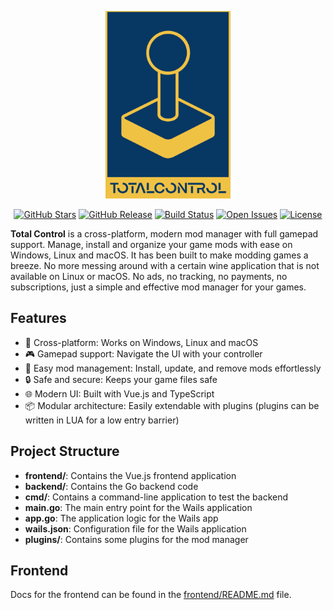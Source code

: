 <p align="center">
  <img src="https://raw.githubusercontent.com/Subtixx/total-control/main/frontend/src/assets/logo.svg" alt="Total Control Logo" width="200">
</p>
<p align="center">
    <a href="https://github.com/Subtixx/total-control/stargazers"><img src="https://img.shields.io/github/stars/Subtixx/total-control?style=flat-square" alt="GitHub Stars"></a>
    <a href="https://github.com/Subtixx/total-control/releases"><img src="https://img.shields.io/github/v/release/Subtixx/total-control?style=flat-square" alt="GitHub Release"></a>
    <a href="https://github.com/Subtixx/total-control/actions"><img src="https://img.shields.io/github/actions/workflow/status/Subtixx/total-control/wails.yml?branch=main&style=flat-square" alt="Build Status"></a>
    <a href="https://github.com/Subtixx/total-control/issues"><img src="https://img.shields.io/github/issues/Subtixx/total-control?style=flat-square" alt="Open Issues"></a>
    <a href="https://github.com/Subtixx/total-control/blob/main/.github/LICENSE"><img src="https://img.shields.io/github/license/Subtixx/total-control?style=flat-square" alt="License"></a>
</p>

**Total Control** is a cross-platform, modern mod manager with full gamepad support. Manage, install and organize your
game mods with ease on Windows, Linux and macOS. It has been built to make modding games a breeze.
No more messing around with a certain wine application that is not available on Linux or macOS.
No ads, no tracking, no payments, no subscriptions, just a simple and effective mod manager for your games.

## Features

- 🚀 Cross-platform: Works on Windows, Linux and macOS
- 🎮 Gamepad support: Navigate the UI with your controller
- 🧩 Easy mod management: Install, update, and remove mods effortlessly
- 🔒 Safe and secure: Keeps your game files safe
- 🌐 Modern UI: Built with Vue.js and TypeScript
- 📦 Modular architecture: Easily extendable with plugins (plugins can be written in LUA for a low entry barrier)

## Project Structure

- **frontend/**: Contains the Vue.js frontend application
- **backend/**: Contains the Go backend code
- **cmd/**: Contains a command-line application to test the backend
- **main.go**: The main entry point for the Wails application
- **app.go**: The application logic for the Wails app
- **wails.json**: Configuration file for the Wails application
- **plugins/**: Contains some plugins for the mod manager

## Frontend

Docs for the frontend can be found in the [frontend/README.md](../frontend/README.md) file.